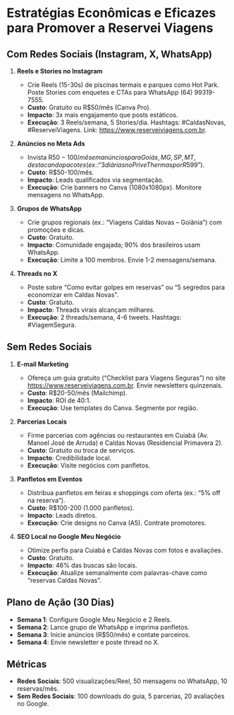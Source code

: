 # Estratégias Econômicas e Eficazes para Promover a Reservei Viagens

## Com Redes Sociais (Instagram, X, WhatsApp)

1. **Reels e Stories no Instagram**  
   - Crie Reels (15-30s) de piscinas termais e parques como Hot Park. Poste Stories com enquetes e CTAs para WhatsApp (64) 99319-7555.  
   - **Custo**: Gratuito ou R$50/mês (Canva Pro).  
   - **Impacto**: 3x mais engajamento que posts estáticos.  
   - **Execução**: 3 Reels/semana, 5 Stories/dia. Hashtags: #CaldasNovas, #ReserveiViagens. Link: https://www.reserveiviagens.com.br.

2. **Anúncios no Meta Ads**  
   - Invista R$50-100/mês em anúncios para Goiás, MG, SP, MT, destacando pacotes (ex.: “3 diárias no Prive Thermas por R$599”).  
   - **Custo**: R$50-100/mês.  
   - **Impacto**: Leads qualificados via segmentação.  
   - **Execução**: Crie banners no Canva (1080x1080px). Monitore mensagens no WhatsApp.

3. **Grupos de WhatsApp**  
   - Crie grupos regionais (ex.: “Viagens Caldas Novas – Goiânia”) com promoções e dicas.  
   - **Custo**: Gratuito.  
   - **Impacto**: Comunidade engajada; 90% dos brasileiros usam WhatsApp.  
   - **Execução**: Limite a 100 membros. Envie 1-2 mensagens/semana.

4. **Threads no X**  
   - Poste sobre “Como evitar golpes em reservas” ou “5 segredos para economizar em Caldas Novas”.  
   - **Custo**: Gratuito.  
   - **Impacto**: Threads virais alcançam milhares.  
   - **Execução**: 2 threads/semana, 4-6 tweets. Hashtags: #ViagemSegura.

## Sem Redes Sociais

1. **E-mail Marketing**  
   - Ofereça um guia gratuito (“Checklist para Viagens Seguras”) no site https://www.reserveiviagens.com.br. Envie newsletters quinzenais.  
   - **Custo**: R$20-50/mês (Mailchimp).  
   - **Impacto**: ROI de 40:1.  
   - **Execução**: Use templates do Canva. Segmente por região.

2. **Parcerias Locais**  
   - Firme parcerias com agências ou restaurantes em Cuiabá (Av. Manoel José de Arruda) e Caldas Novas (Residencial Primavera 2).  
   - **Custo**: Gratuito ou troca de serviços.  
   - **Impacto**: Credibilidade local.  
   - **Execução**: Visite negócios com panfletos.

3. **Panfletos em Eventos**  
   - Distribua panfletos em feiras e shoppings com oferta (ex.: “5% off na reserva”).  
   - **Custo**: R$100-200 (1.000 panfletos).  
   - **Impacto**: Leads diretos.  
   - **Execução**: Crie designs no Canva (A5). Contrate promotores.

4. **SEO Local no Google Meu Negócio**  
   - Otimize perfis para Cuiabá e Caldas Novas com fotos e avaliações.  
   - **Custo**: Gratuito.  
   - **Impacto**: 46% das buscas são locais.  
   - **Execução**: Atualize semanalmente com palavras-chave como “reservas Caldas Novas”.

## Plano de Ação (30 Dias)
- **Semana 1**: Configure Google Meu Negócio e 2 Reels.  
- **Semana 2**: Lance grupo de WhatsApp e imprima panfletos.  
- **Semana 3**: Inicie anúncios (R$50/mês) e contate parceiros.  
- **Semana 4**: Envie newsletter e poste thread no X.

## Métricas
- **Redes Sociais**: 500 visualizações/Reel, 50 mensagens no WhatsApp, 10 reservas/mês.  
- **Sem Redes Sociais**: 100 downloads do guia, 5 parcerias, 20 avaliações no Google.